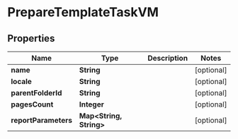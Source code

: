 

# PrepareTemplateTaskVM


## Properties

Name | Type | Description | Notes
------------ | ------------- | ------------- | -------------
**name** | **String** |  |  [optional]
**locale** | **String** |  |  [optional]
**parentFolderId** | **String** |  |  [optional]
**pagesCount** | **Integer** |  |  [optional]
**reportParameters** | **Map&lt;String, String&gt;** |  |  [optional]



